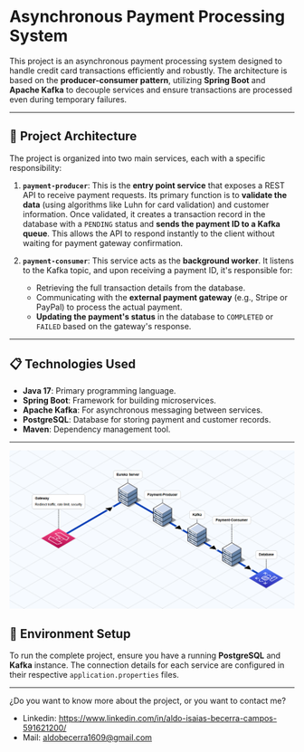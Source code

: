# Asynchronous Payment Processing System

This project is an asynchronous payment processing system designed to handle credit card transactions efficiently and robustly. The architecture is based on the **producer-consumer pattern**, utilizing **Spring Boot** and **Apache Kafka** to decouple services and ensure transactions are processed even during temporary failures.

---

## 🚀 Project Architecture

The project is organized into two main services, each with a specific responsibility:

1.  **`payment-producer`**: 
    This is the **entry point service** that exposes a REST API to receive payment requests. Its primary function is to **validate the data** (using algorithms like Luhn for card validation) and customer information. Once validated, it creates a transaction record in the database with a `PENDING` status and **sends the payment ID to a Kafka queue**. This allows the API to respond instantly to the client without waiting for payment gateway confirmation.

2.  **`payment-consumer`**:
    This service acts as the **background worker**. It listens to the Kafka topic, and upon receiving a payment ID, it's responsible for:
    - Retrieving the full transaction details from the database.
    - Communicating with the **external payment gateway** (e.g., Stripe or PayPal) to process the actual payment.
    - **Updating the payment's status** in the database to `COMPLETED` or `FAILED` based on the gateway's response.

---

## 📋 Technologies Used

* **Java 17**: Primary programming language.
* **Spring Boot**: Framework for building microservices.
* **Apache Kafka**: For asynchronous messaging between services.
* **PostgreSQL**: Database for storing payment and customer records.
* **Maven**: Dependency management tool.

---
![img.png](img.png)

## 🔧 Environment Setup

To run the complete project, ensure you have a running **PostgreSQL** and **Kafka** instance. The connection details for each service are configured in their respective `application.properties` files.

---

¿Do you want to know more about the project, or you want to contact me?

- Linkedin: https://www.linkedin.com/in/aldo-isaias-becerra-campos-591621200/
- Mail: aldobecerra1609@gmail.com
